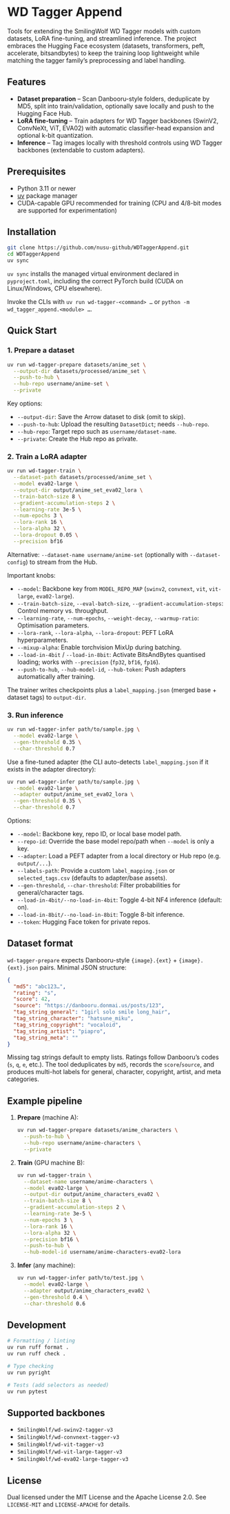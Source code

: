 # WD Tagger Append

Tools for extending the SmilingWolf WD Tagger models with custom datasets, LoRA fine-tuning, and streamlined inference. The project embraces the Hugging Face ecosystem (datasets, transformers, peft, accelerate, bitsandbytes) to keep the training loop lightweight while matching the tagger family’s preprocessing and label handling.

## Features

- **Dataset preparation** – Scan Danbooru-style folders, deduplicate by MD5, split into train/validation, optionally save locally and push to the Hugging Face Hub.
- **LoRA fine-tuning** – Train adapters for WD Tagger backbones (SwinV2, ConvNeXt, ViT, EVA02) with automatic classifier-head expansion and optional k-bit quantization.
- **Inference** – Tag images locally with threshold controls using WD Tagger backbones (extendable to custom adapters).

## Prerequisites

- Python 3.11 or newer
- [uv](https://github.com/astral-sh/uv) package manager
- CUDA-capable GPU recommended for training (CPU and 4/8-bit modes are supported for experimentation)

## Installation

```bash
git clone https://github.com/nusu-github/WDTaggerAppend.git
cd WDTaggerAppend
uv sync
```

`uv sync` installs the managed virtual environment declared in `pyproject.toml`, including the correct PyTorch build (CUDA on Linux/Windows, CPU elsewhere).

Invoke the CLIs with `uv run wd-tagger-<command> …` or `python -m wd_tagger_append.<module> …`.

## Quick Start

### 1. Prepare a dataset

```bash
uv run wd-tagger-prepare datasets/anime_set \
  --output-dir datasets/processed/anime_set \
  --push-to-hub \
  --hub-repo username/anime-set \
  --private
```

Key options:

- `--output-dir`: Save the Arrow dataset to disk (omit to skip).
- `--push-to-hub`: Upload the resulting `DatasetDict`; needs `--hub-repo`.
- `--hub-repo`: Target repo such as `username/dataset-name`.
- `--private`: Create the Hub repo as private.

### 2. Train a LoRA adapter

```bash
uv run wd-tagger-train \
  --dataset-path datasets/processed/anime_set \
  --model eva02-large \
  --output-dir output/anime_set_eva02_lora \
  --train-batch-size 8 \
  --gradient-accumulation-steps 2 \
  --learning-rate 3e-5 \
  --num-epochs 3 \
  --lora-rank 16 \
  --lora-alpha 32 \
  --lora-dropout 0.05 \
  --precision bf16
```

Alternative: `--dataset-name username/anime-set` (optionally with `--dataset-config`) to stream from the Hub.

Important knobs:

- `--model`: Backbone key from `MODEL_REPO_MAP` (`swinv2`, `convnext`, `vit`, `vit-large`, `eva02-large`).
- `--train-batch-size`, `--eval-batch-size`, `--gradient-accumulation-steps`: Control memory vs. throughput.
- `--learning-rate`, `--num-epochs`, `--weight-decay`, `--warmup-ratio`: Optimisation parameters.
- `--lora-rank`, `--lora-alpha`, `--lora-dropout`: PEFT LoRA hyperparameters.
- `--mixup-alpha`: Enable torchvision MixUp during batching.
- `--load-in-4bit` / `--load-in-8bit`: Activate BitsAndBytes quantised loading; works with `--precision` (`fp32`, `bf16`, `fp16`).
- `--push-to-hub`, `--hub-model-id`, `--hub-token`: Push adapters automatically after training.

The trainer writes checkpoints plus a `label_mapping.json` (merged base + dataset tags) to `output-dir`.

### 3. Run inference

```bash
uv run wd-tagger-infer path/to/sample.jpg \
  --model eva02-large \
  --gen-threshold 0.35 \
  --char-threshold 0.7
```

Use a fine-tuned adapter (the CLI auto-detects `label_mapping.json` if it exists in the adapter directory):

```bash
uv run wd-tagger-infer path/to/sample.jpg \
  --model eva02-large \
  --adapter output/anime_set_eva02_lora \
  --gen-threshold 0.35 \
  --char-threshold 0.7
```

Options:

- `--model`: Backbone key, repo ID, or local base model path.
- `--repo-id`: Override the base model repo/path when `--model` is only a key.
- `--adapter`: Load a PEFT adapter from a local directory or Hub repo (e.g. `output/...`).
- `--labels-path`: Provide a custom `label_mapping.json` or `selected_tags.csv` (defaults to adapter/base assets).
- `--gen-threshold`, `--char-threshold`: Filter probabilities for general/character tags.
- `--load-in-4bit/--no-load-in-4bit`: Toggle 4-bit NF4 inference (default: on).
- `--load-in-8bit/--no-load-in-8bit`: Toggle 8-bit inference.
- `--token`: Hugging Face token for private repos.

## Dataset format

`wd-tagger-prepare` expects Danbooru-style `{image}.{ext}` + `{image}.{ext}.json` pairs. Minimal JSON structure:

```json
{
  "md5": "abc123…",
  "rating": "s",
  "score": 42,
  "source": "https://danbooru.donmai.us/posts/123",
  "tag_string_general": "1girl solo smile long_hair",
  "tag_string_character": "hatsune_miku",
  "tag_string_copyright": "vocaloid",
  "tag_string_artist": "piapro",
  "tag_string_meta": ""
}
```

Missing tag strings default to empty lists. Ratings follow Danbooru’s codes (`s`, `q`, `e`, etc.). The tool deduplicates by `md5`, records the `score`/`source`, and produces multi-hot labels for general, character, copyright, artist, and meta categories.

## Example pipeline

1. **Prepare** (machine A):

   ```bash
   uv run wd-tagger-prepare datasets/anime_characters \
     --push-to-hub \
     --hub-repo username/anime-characters \
     --private
   ```

2. **Train** (GPU machine B):

   ```bash
   uv run wd-tagger-train \
     --dataset-name username/anime-characters \
     --model eva02-large \
     --output-dir output/anime_characters_eva02 \
     --train-batch-size 8 \
     --gradient-accumulation-steps 2 \
     --learning-rate 3e-5 \
     --num-epochs 3 \
     --lora-rank 16 \
     --lora-alpha 32 \
     --precision bf16 \
     --push-to-hub \
     --hub-model-id username/anime-characters-eva02-lora
   ```

3. **Infer** (any machine):

   ```bash
   uv run wd-tagger-infer path/to/test.jpg \
     --model eva02-large \
     --adapter output/anime_characters_eva02 \
     --gen-threshold 0.4 \
     --char-threshold 0.6
   ```

## Development

```bash
# Formatting / linting
uv run ruff format .
uv run ruff check .

# Type checking
uv run pyright

# Tests (add selectors as needed)
uv run pytest
```

## Supported backbones

- `SmilingWolf/wd-swinv2-tagger-v3`
- `SmilingWolf/wd-convnext-tagger-v3`
- `SmilingWolf/wd-vit-tagger-v3`
- `SmilingWolf/wd-vit-large-tagger-v3`
- `SmilingWolf/wd-eva02-large-tagger-v3`

## License

Dual licensed under the MIT License and the Apache License 2.0. See `LICENSE-MIT` and `LICENSE-APACHE` for details.

